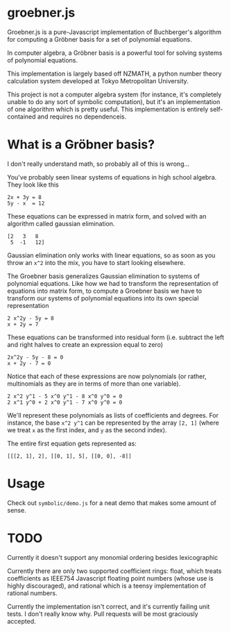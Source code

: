 # groebner.js

Groebner.js is a pure-Javascript implementation of Buchberger's algorithm for computing a Gröbner basis for a set of polynomial equations. 

In computer algebra, a Gröbner basis is a powerful tool for solving systems of polynomial equations. 

This implementation is largely based off NZMATH, a python number theory calculation system developed at Tokyo Metropolitan University.

This project is not a computer algebra system (for instance, it's completely unable to do any sort of symbolic computation), but it's an implementation of one algorithm which is pretty useful. This implementation is entirely self-contained and requires no dependenceis. 

# What is a Gröbner basis?

I don't really understand math, so probably all of this is wrong...

You've probably seen linear systems of equations in high school algebra. They look like this

    2x + 3y = 8
    5y - x  = 12

These equations can be expressed in matrix form, and solved with an algorithm called gaussian elimination.

    [2   3   8
     5  -1   12]

Gaussian elimination only works with linear equations, so as soon as you throw an `x^2` into the mix, you have to start looking elsewhere. 

The Groebner basis generalizes Gaussian elimination to systems of polynomial equations. Like how we had to transform the representation of equations into matrix form, to compute a Groebner basis we have to transform our systems of polynomial equations into its own special representation


    2 x^2y - 5y = 8
    x + 2y = 7

These equations can be transformed into residual form (i.e. subtract the left and right halves to create an expression equal to zero)

    2x^2y - 5y - 8 = 0
    x + 2y - 7 = 0

Notice that each of these expressions are now polynomials (or rather, multinomials as they are in terms of more than one variable). 

    2 x^2 y^1 - 5 x^0 y^1 - 8 x^0 y^0 = 0
    2 x^1 y^0 + 2 x^0 y^1 - 7 x^0 y^0 = 0

We'll represent these polynomials as lists of coefficients and degrees. For instance, the base `x^2 y^1` can be represented by the array `[2, 1]` (where we treat `x` as the first index, and `y` as the second index). 

The entire first equation gets represented as:

    [[[2, 1], 2], [[0, 1], 5], [[0, 0], -8]]



# Usage


Check out `symbolic/demo.js` for a neat demo that makes some amount of sense. 


# TODO

Currently it doesn't support any monomial ordering besides lexicographic

Currently there are only two supported coefficient rings: float, which treats coefficients as IEEE754 Javascript floating point numbers (whose use is highly discouraged), and rational which is a teensy implementation of rational numbers.

Currently the implementation isn't correct, and it's currently failing unit tests. I don't really know why. Pull requests will be most graciously accepted. 



